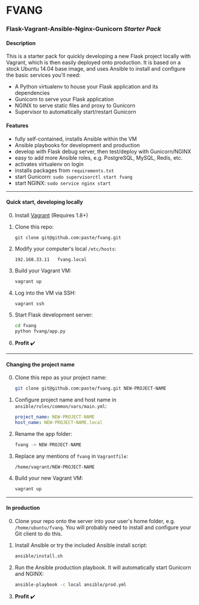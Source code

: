 FVANG
=======

### Flask-Vagrant-Ansible-Nginx-Gunicorn *Starter Pack*

#### Description
This is a starter pack for quickly developing a new Flask project locally with Vagrant, which is then easily deployed onto production. It is based on a stock Ubuntu 14.04 base image, and uses Ansible to install and configure the basic services you'll need:
 - A Python virtualenv to house your Flask application and its dependencies
 - Gunicorn to serve your Flask application
 - NGINX to serve static files and proxy to Gunicorn
 - Supervisor to automatically start/restart Gunicorn

#### Features
- fully self-contained, installs Ansible within the VM
- Ansible playbooks for development and production
- develop with Flask debug server, then test/deploy with Gunicorn/NGINX
- easy to add more Ansible roles, e.g. PostgreSQL, MySQL, Redis, etc.
- activates virtualenv on login
- installs packages from `requirements.txt`
- start Gunicorn: `sudo supervisorctl start fvang`
- start NGINX: `sudo service nginx start`

----

#### Quick start, developing locally

0. Install [Vagrant](https://www.vagrantup.com/) (Requires 1.8+)

0. Clone this repo:
    ```
    git clone git@github.com:paste/fvang.git
    ```

0. Modify your computer's local `/etc/hosts`:

    ```
    192.168.33.11   fvang.local
    ```

0. Build your Vagrant VM:

    ```sh
    vagrant up
    ```

0. Log into the VM via SSH:
    ```sh
    vagrant ssh
    ```

0. Start Flask development server:
    ```sh
    cd fvang
    python fvang/app.py
    ```

0. **Profit** :heavy_check_mark:

----

#### Changing the project name

0. Clone this repo as your project name:
    ```sh
    git clone git@github.com:paste/fvang.git NEW-PROJECT-NAME
    ```

0. Configure project name and host name in `ansible/roles/common/vars/main.yml`:
    ```yaml
    project_name: NEW-PROJECT-NAME
    host_name: NEW-PROJECT-NAME.local
    ```
0. Rename the app folder:
    ```js
    fvang -> NEW-PROJECT-NAME
    ```

0. Replace any mentions of `fvang` in `Vagrantfile`:
    ```
    /home/vagrant/NEW-PROJECT-NAME
    ```

0. Build your new Vagrant VM:

    ```sh
    vagrant up
    ```

----

#### In production

0. Clone your repo onto the server into your user's home folder, e.g. `/home/ubuntu/fvang`. You will probably need to install and configure your Git client to do this.

0. Install Ansible or try the included Ansible install script:
    ```sh
    ansible/install.sh
    ```

0. Run the Ansible production playbook. It will automatically start Gunicorn and NGINX:
    ```sh
    ansible-playbook -c local ansible/prod.yml
    ```

0. **Profit** :heavy_check_mark:
